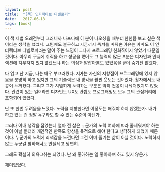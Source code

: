 ```yaml
---
layout: post
title:  "[책] 인터랙티브 디벨로퍼"
date:   2017-06-18
tags: [book]
---
```


이 책 제법 오래전부터 그러니까 나프다에 이 분이 나오셨을 때부터 한헌쯤 보고 싶은 책이라는 생각을 했었다. 그럼에도 불구하고 지금까지 독서를 미뤄온 이유는 아마도 이 인터랙티브 디벨로퍼라는 말이 주는 느낌이 그다지 프로그래밍 친화적이지 않았기 때문일 것이다. 아무리 구글에 취직을 하고 성공을 했어도 그 능력의 많은 부분은 디자인과 인터랙션에 치우쳐져 있지 않겠느냐 하는 의심과 얕잡아봄도 있었음을 굳이 숨기진 않겠다. 

  다 읽고 난 지금, 나는 매우 부끄러웠다. 저자는 자신의 지향점이 프로그래밍에 있지 않음을 분명히 하고 있지만 그의 기술력은 내 생각을 훨씬 웃도는 것이었다. 활자에서도 내공이 느껴졌다. 그리고 그가 치열하게 노력하는 부분은 딱히 전공이 나눠져있지도 않았다. 관련이 있는 일이라면 디자인도 UX도 컨셉도 프로그래밍도 모두 그의 관심거리에 포함되어 있었다. 

  난 또 한번 두려움을 느꼈다. 노력을 지향한다면 이정도는 해줘야 하지 않겠는가. 내가 하고 있는 건 정말 누구라도 할 수 있는 수준이 아닌가. 

  그러다 이내 생각을 접었는데 얼마 전 삶은 누군가의 노력 여하에 따라 줄세워져야 하는 것이 아닐 뿐더러 개인적인 만족도 향상을 목적으로 해야 한다고 생각하게 되었기 때문이다. 누군가의 노력에 죄책감을 느낀다면 그건 이미 즐기는 삶이 아닐 것이다. 노력하지 않는 누군갈 폄하해서도 안될테고 당연히. 

  그래도 확실히 의욕고취는 되었다. 난 왜 좋아하는 일 좋아하며 하고 있지 않은가. 

  재미있었다.